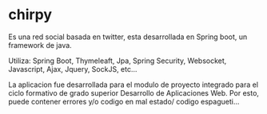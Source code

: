 # chirpy

Es una red social basada en twitter, esta desarrollada en Spring boot, un framework de java.

Utiliza:
Spring Boot,
Thymeleaft,
Jpa,
Spring Security,
Websocket,
Javascript,
Ajax,
Jquery,
SockJS,
etc...

La aplicacion fue desarrollada para el modulo de proyecto integrado para el ciclo formativo de grado superior Desarrollo de Aplicaciones Web. Por esto, puede contener errores
y/o codigo en mal estado/ codigo espagueti...
